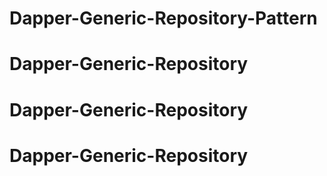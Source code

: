 # Dapper-Generic-Repository-Pattern
# Dapper-Generic-Repository
# Dapper-Generic-Repository
# Dapper-Generic-Repository
